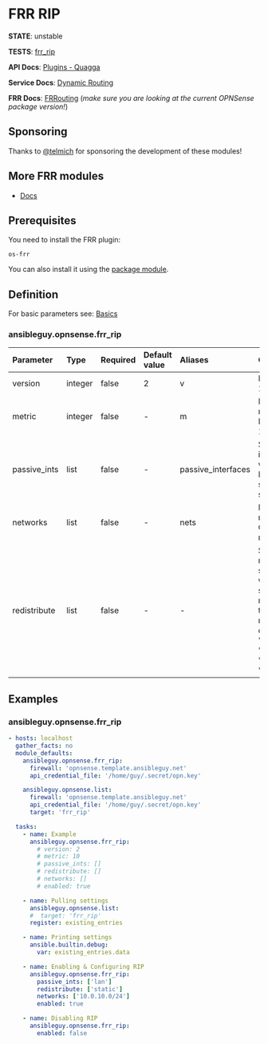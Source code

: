 # FRR RIP

**STATE**: unstable

**TESTS**: [frr_rip](https://github.com/ansibleguy/collection_opnsense/blob/latest/tests/frr_rip.yml)

**API Docs**: [Plugins - Quagga](https://docs.opnsense.org/development/api/plugins/quagga.html)

**Service Docs**: [Dynamic Routing](https://docs.opnsense.org/manual/dynamic_routing.html)

**FRR Docs**: [FRRouting](https://docs.frrouting.org/) (_make sure you are looking at the current OPNSense package version!_)

## Sponsoring

Thanks to [@telmich](https://github.com/telmich) for sponsoring the development of these modules!

## More FRR modules

* [Docs](https://github.com/ansibleguy/collection_opnsense/blob/latest/docs/use_frr.md)

## Prerequisites

You need to install the FRR plugin:
```
os-frr
```

You can also install it using the [package module](https://github.com/ansibleguy/collection_opnsense/blob/latest/docs/use_package.md).

## Definition

For basic parameters see: [Basics](https://github.com/ansibleguy/collection_opnsense/blob/latest/docs/use_basic.md#definition)

### ansibleguy.opnsense.frr_rip

| Parameter | Type    | Required | Default value | Aliases            | Comment                                                                                                                                        |
|:----------|:--------|:---------|:--------------|:-------------------|:-----------------------------------------------------------------------------------------------------------------------------------------------|
| version   | integer | false    | 2             | v                  | RIP version. 1 or 2                                                                                                                            |
| metric    | integer | false    | -             | m                  | Default metric. Integer from 1 to 16                                                                                                           |                                                                                                                                                  |
| passive_ints    | list    | false    | -             | passive_interfaces | Select the interfaces, where no RIP packets should be sent to                                                                                  |                                                                                                                                                  |
| networks    | list    | false    | -             | nets               | Enter your networks in CIDR notation                                                                                                           |                                                                                                                                                  |
| redistribute    | list    | false    | -             | -                  | Select other routing sources, which should be redistributed to the other nodes. One or more of: 'bgp', 'ospf', 'connected', 'kernel', 'static' |                                                                                                                                                  |


## Examples

### ansibleguy.opnsense.frr_rip

```yaml
- hosts: localhost
  gather_facts: no
  module_defaults:
    ansibleguy.opnsense.frr_rip:
      firewall: 'opnsense.template.ansibleguy.net'
      api_credential_file: '/home/guy/.secret/opn.key'

    ansibleguy.opnsense.list:
      firewall: 'opnsense.template.ansibleguy.net'
      api_credential_file: '/home/guy/.secret/opn.key'
      target: 'frr_rip'

  tasks:
    - name: Example
      ansibleguy.opnsense.frr_rip:
        # version: 2
        # metric: 10
        # passive_ints: []
        # redistribute: []
        # networks: []
        # enabled: true

    - name: Pulling settings
      ansibleguy.opnsense.list:
      #  target: 'frr_rip'
      register: existing_entries

    - name: Printing settings
      ansible.builtin.debug:
        var: existing_entries.data

    - name: Enabling & Configuring RIP
      ansibleguy.opnsense.frr_rip:
        passive_ints: ['lan']
        redistribute: ['static']
        networks: ['10.0.10.0/24']
        enabled: true

    - name: Disabling RIP
      ansibleguy.opnsense.frr_rip:
        enabled: false
```
